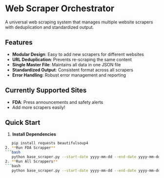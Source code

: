 # Web Scraper Orchestrator

A universal web scraping system that manages multiple website scrapers with deduplication and standardized output.

## Features

- **Modular Design**: Easy to add new scrapers for different websites
- **URL Deduplication**: Prevents re-scraping the same content  
- **Single Master File**: Maintains all data in one JSON file
- **Standardized Output**: Consistent format across all scrapers
- **Error Handling**: Robust error management and reporting

## Currently Supported Sites

- **FDA**: Press announcements and safety alerts
- Add more scrapers easily!

## Quick Start

1. **Install Dependencies**
```bash
   pip install requests beautifulsoup4
2. **Run FDA Scrapper**
```bash
   python base_scraper.py --start-date yyyy-mm-dd --end-date yyyy-mm-dd --scraper fda_scraper
2. **Run All Scrappers**
```bash
   python base_scraper.py --start-date yyyy-mm-dd --end-date yyyy-mm-dd
